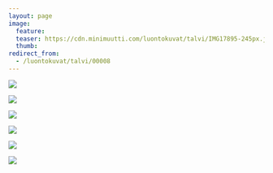 ```yaml
---
layout: page
image:
  feature:
  teaser: https://cdn.minimuutti.com/luontokuvat/talvi/IMG17895-245px.jpg
  thumb:
redirect_from:
  - /luontokuvat/talvi/00008
---
```


![](https://cdn.minimuutti.com/luontokuvat/talvi/IMG17914-800px.jpg)

![](https://cdn.minimuutti.com/luontokuvat/talvi/IMG17919-800px.jpg)

![](https://cdn.minimuutti.com/luontokuvat/talvi/IMG17922-800px.jpg)

![](https://cdn.minimuutti.com/luontokuvat/talvi/IMG17939-800px.jpg)

![](https://cdn.minimuutti.com/luontokuvat/talvi/IMG17895-800px.jpg)

![](https://cdn.minimuutti.com/luontokuvat/talvi/IMG17899-800px.jpg)
